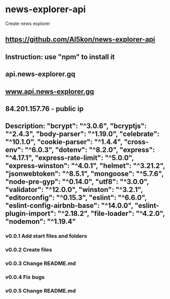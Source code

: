 # news-explorer-api
Create news explorer
## https://github.com/Al5kon/news-explorer-api

## Instruction: use "npm" to install it
## api.news-explorer.gq
## www.api.news-explorer.gq
## 84.201.157.76 - public ip

## Description: "bcrypt": "^3.0.6", "bcryptjs": "^2.4.3", "body-parser": "^1.19.0", "celebrate": "^10.1.0", "cookie-parser": "^1.4.4", "cross-env": "^6.0.3", "dotenv": "^8.2.0", "express": "^4.17.1",     "express-rate-limit": "^5.0.0", "express-winston": "^4.0.1", "helmet": "^3.21.2", "jsonwebtoken": "^8.5.1", "mongoose": "^5.7.6", "node-pre-gyp": "^0.14.0", "utf8": "^3.0.0", "validator": "^12.0.0", "winston": "^3.2.1", "editorconfig": "^0.15.3", "eslint": "^6.6.0", "eslint-config-airbnb-base": "^14.0.0",        "eslint-plugin-import": "^2.18.2", "file-loader": "^4.2.0", "nodemon": "^1.19.4"
### v0.0.1 Add start files and folders
### v0.0.2 Create files
### v0.0.3 Change README.md
### v0.0.4 Fix bugs
### v0.0.5 Change README.md
